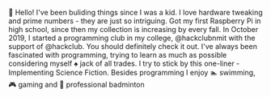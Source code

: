 👋 Hello! I've been buliding things since I was a kid. I love hardware tweaking and prime numbers - they are just so intriguing. Got my first Raspberry Pi in high school, since then my collection is increasing by every fall. In October 2019, I started a programming club in my college, @hackclubnmit with the support of @hackclub. You should definitely check it out. I've always been fascinated with programming, trying to learn as much as possible considering myself ♠️ jack of all trades. I try to stick by this one-liner - Implementing Science Fiction. Besides programming I enjoy 🏊 swimming, 🎮 gaming and 🏸 professional badminton
